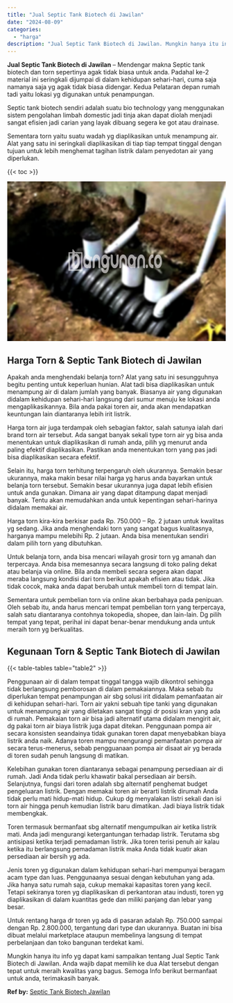 ```yaml
---
title: "Jual Septic Tank Biotech di Jawilan"
date: "2024-08-09"
categories: 
  - "harga"
description: "Jual Septic Tank Biotech di Jawilan. Mungkin hanya itu info yg dapat kami sampaikan tentang Jual Septic Tank Biotech di Jawilan. Anda wajib dapat memilih ke..."
---
```


**Jual Septic Tank Biotech di Jawilan** – Mendengar makna Septic tank biotech dan torn sepertinya agak tidak biasa untuk anda. Padahal ke-2 material ini seringkali dijumpai di dalam kehidupan sehari-hari, cuma saja namanya saja yg agak tidak biasa didengar. Kedua Pelataran depan rumah tadi yaitu lokasi yg digunakan untuk penampungan.

Septic tank biotech sendiri adalah suatu bio technology yang menggunakan sistem pengolahan limbah domestic jadi tinja akan dapat diolah menjadi sangat efisien jadi carian yang layak dibuang segera ke got atau drainase.

Sementara torn yaitu suatu wadah yg diaplikasikan untuk menampung air. Alat yang satu ini seringkali diaplikasikan di tiap tiap tempat tinggal dengan tujuan untuk lebih menghemat tagihan listrik dalam penyedotan air yang diperlukan.

{{< toc >}}

![Jual Septic Tank Biotech di Jawilan](/images/jual-bio-septictank-23.png)

## Harga Torn & Septic Tank Biotech di Jawilan

Apakah anda menghendaki belanja torn? Alat yang satu ini sesungguhnya begitu penting untuk keperluan hunian. Alat tadi bisa diaplikasikan untuk menampung air di dalam jumlah yang banyak. Biasanya air yang digunakan didalam kehidupan sehari-hari langsung dari sumur menuju ke lokasi anda mengaplikasikannya. Bila anda pakai toren air, anda akan mendapatkan keuntungan lain diantaranya lebih irit listrik.

Harga torn air juga terdampak oleh sebagian faktor, salah satunya ialah dari brand torn air tersebut. Ada sangat banyak sekali type torn air yg bisa anda menentukan untuk diaplikasikan di rumah anda, pilih yg menurut anda paling efektif diaplikasikan. Pastikan anda menentukan torn yang pas jadi bisa diaplikasikan secara efektif.

Selain itu, harga torn terhitung terpengaruh oleh ukurannya. Semakin besar ukurannya, maka makin besar nilai harga yg harus anda bayarkan untuk belanja torn tersebut. Semakin besar ukurannya juga dapat lebih efisien untuk anda gunakan. Dimana air yang dapat ditampung dapat menjadi banyak. Tentu akan memudahkan anda untuk kepentingan sehari-harinya didalam memakai air.

Harga torn kira-kira berkisar pada Rp. 750.000 – Rp. 2 jutaan untuk kwalitas yg sedang. Jika anda menghendaki torn yang sangat bagus kualitasnya, harganya mampu melebihi Rp. 2 jutaan. Anda bisa menentukan sendiri dalam pilih torn yang dibutuhkan.

Untuk belanja torn, anda bisa mencari wilayah grosir torn yg amanah dan terpercaya. Anda bisa memesannya secara langsung di toko paling dekat atau belanja via online. Bila anda membeli secara segera akan dapat meraba langsung kondisi dari torn berikut apakah efisien atau tidak. Jika tidak cocok, maka anda dapat berubah untuk membeli torn di tempat lain.

Sementara untuk pembelian torn via online akan berbahaya pada penipuan. Oleh sebab itu, anda harus mencari tempat pembelian torn yang terpercaya, salah satu diantaranya contohnya tokopedia, shopee, dan lain-lain. Dg pilih tempat yang tepat, perihal ini dapat benar-benar mendukung anda untuk meraih torn yg berkualitas.

## Kegunaan Torn & Septic Tank Biotech di Jawilan

{{< table-tables table="table2" >}}

Penggunaan air di dalam tempat tinggal tangga wajib dikontrol sehingga tidak berlangsung pemborosan di dalam pemakaiannya. Maka sebab itu diperlukan tempat penampungan air sbg solusi irit didalam pemanfaatan air di kehidupan sehari-hari. Torn air yakni sebuah tipe tanki yang digunakan untuk menampung air yang diletakan sangat tinggi dr posisi kran yang ada di rumah. Pemakaian torn air bisa jadi alternatif utama didalam mengirit air, dg pakai torn air biaya listrik juga dapat ditekan. Penggunaan pompa air secara konsisten seandainya tidak gunakan toren dapat menyebabkan biaya listrik anda naik. Adanya toren mampu mengurangi pemanfaatan pompa air secara terus-menerus, sebab pengguanaan pompa air disaat air yg berada di toren sudah penuh langsung di matikan.

Kelebihan gunakan toren diantaranya sebagai penampung persediaan air di rumah. Jadi Anda tidak perlu khawatir bakal persediaan air bersih. Selanjutnya, fungsi dari toren adalah sbg alternatif penghemat budget pengeluaran listrik. Dengan memakai toren air berarti listrik dirumah Anda tidak perlu mati hidup-mati hidup. Cukup dg menyalakan listri sekali dan isi torn air hingga penuh kemudian listrik baru dimatikan. Jadi biaya listrik tidak membengkak.

Toren termasuk bermanfaat sbg alternatif mengumpulkan air ketika listrik mati. Anda jadi mengurangi ketergantungan terhadap listrik. Terutama sbg antisipasi ketika terjadi pemadaman listrik. Jika toren terisi penuh air kalau ketika itu berlangsung pemadaman listrik maka Anda tidak kuatir akan persediaan air bersih yg ada.

Jenis toren yg digunakan dalam kehidupan sehari-hari mempunyai beragam acam type dan luas. Penggunaanya sesuai dengan kebutuhan yang ada. Jika hanya satu rumah saja, cukup memakai kapasitas toren yang kecil. Tetapi sekiranya toren yg diaplikasikan di perkantoran atau industi, toren yg diaplikasikan di dalam kuantitas gede dan miliki panjang dan lebar yang besar.

Untuk rentang harga dr toren yg ada di pasaran adalah Rp. 750.000 sampai dengan Rp. 2.800.000, tergantung dari type dan ukurannya. Buatan ini bisa dibuat melalui marketplace ataupun membelinya langsung di tempat perbelanjaan dan toko bangunan terdekat kami.

Mungkin hanya itu info yg dapat kami sampaikan tentang Jual Septic Tank Biotech di Jawilan. Anda wajib dapat memilih ke dua Alat tersebut dengan tepat untuk meraih kwalitas yang bagus. Semoga Info berikut bermanfaat untuk anda, terimakasih banyak.

**Ref by:** [Septic Tank Biotech Jawilan](https://id.wikipedia.org/wiki/Septic)
